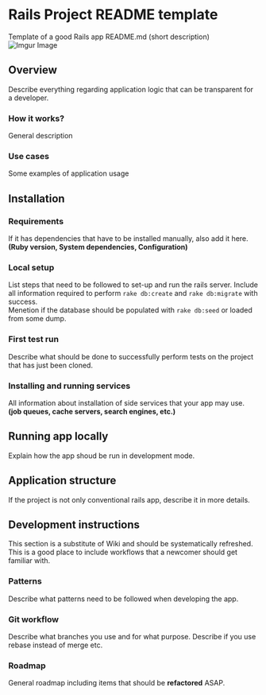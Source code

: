 # Rails Project README template
Template of a good Rails app README.md (short description)
![Imgur Image](https://i.imgur.com/PX1kP1h.png)


## Overview
Describe everything regarding application logic that can be transparent
for a developer.

### How it works?
General description

### Use cases
Some examples of application usage


## Installation
<!--- Consider the possibility that whoever is reading your README is a
novice and would like a more guidance. --->

### Requirements
If it has dependencies that have to be installed manually,
also add it here. __(Ruby version, System dependencies, Configuration)__

### Local setup
List steps that need to be followed to set-up and run the rails server.
Include all information required to perform `rake db:create` and
`rake db:migrate` with success.  
Menetion if the database should be populated with `rake db:seed` or loaded
from some dump.

### First test run
Describe what should be done to successfully perform tests on the project
that has just been cloned.

### Installing and running services
All information about installation of side services that
your app may use. __(job queues, cache servers, search engines, etc.)__


## Running app locally
Explain how the app shoud be run in development mode.


## Application structure
If the project is not only conventional rails app, describe it in more details.


## Development instructions
This section is a substitute of Wiki and should be systematically refreshed.
This is a good place to include workflows that a newcomer should get familiar with.

### Patterns
Describe what patterns need to be followed when developing the app.

### Git workflow
Describe what branches you use and for what purpose.
Describe if you use rebase instead of merge etc.

### Roadmap
General roadmap including items that should be __refactored__ ASAP.

<!--- Refer to https://github.com/matiassingers/awesome-readme to see examples and tools
to create readme in general --->
